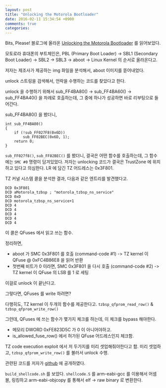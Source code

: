 ```yaml
---
layout: post
title: "Unlocking the Motorola Bootloader"
date: 2016-02-11 15:34:54 +0900
comments: true
categories: 
---
```


Bits, Please! 블로그에 올라온 [Unlocking the Motorola Bootloader](http://bits-please.blogspot.in/2016/02/unlocking-motorola-bootloader.html) 를 읽어보았다.

모토로라 휴대폰의 부트체인은, PBL (Primary Boot Loader) -> SBL1 (Secondary Boot Loader) -> SBL2 -> SBL3 -> aboot -> Linux Kernel 의 순서로 올라온다고.

저자는 제조사가 제공하는 img 화일을 분석해서, aboot 이미지를 뜯어내었다. 

unlock 스트링을 검색해서, 언락을 수행하는 코드를 찾았다고 한다.

unlock 을 수행하기 위해서 sub_FF4BA80() -> sub_FF4BA60() -> sub_FF4BA40() 을 차례로 호출하는데, 그 중에 하나가 성공하면 바로 리부팅으로 들어간다.

sub_FF4BA80() 을 봤더니,

```
int sub_FF4BA80()
{
	if (!sub_FF027F8(0x6D))
		sub_FF02BEC(0x6D, 1);
	return 0;
}
```

`sub_FF027f8()`, `sub_FF02BEC()` 를 봤더니, 결국은 어떤 함수를 호출하는데, 그 함수에는 `SMC #0` 명령이 담겨있었다. 저자는 unlocking 코드가 결국은 TrustZone 에 위치하고 있다고 의심한다. LR 에 담긴 TZ 어드레스는 0x3F801.

TZ 커널 시스템 콜을 분석한 결과, 다음과 같은 엔트리를 발견했다고.

```
DCD 0x3F801
DCD aMotorola_tzbsp	; "motorola_tzbsp_ns_service"
DCD 0xD
DCD motorola_tzbsp_ns_service+1
DCD 4
DCD 4
DCD 4
DCD 4
DCD 4
```

이 콜은 QFuses 에서 읽고 쓰는 함수.

정리하면,

* aboot 가 SMC 0x3F801 를 호출 (command-code #1) -> TZ kernel 이 QFuse @ 0xFC4B86E8 을 읽어 반환
* 첫번째 비트가 0 이라면, SMC 0x3F801 을 다시 호출 (command-code #2) -> TZ kernel 이 QFuse 의 LSB 를 1 로 세팅

이걸로 unlock 이 끝난다고.

그렇다면, QFuses 를 write 하려면?

다행히도, TZ kernel 이 두개의 함수를 제공한다고. `tzbsp_qfprom_read_row()` & `tzbsp_qfprom_write_row()`

그런데, QFuses 에 쓰는 함수가 몇가지 체크를 하는데, 이 체크를 bypass 해야한다.

* 메모리 DWORD 0xFE823D5C 가 0 이 아니어야하고.
* is_allowed_fuse_row() 에서 허가된 QFuse 어드레스인지 체크함.

TZ code execution exploit 에서 저 두가지를 미리 셋업해줘야한다고 함. 미리 셋업하고, `tzbsp_qfprom_write_row()` 를 불러서 unlock 수행.

관련된 코드를 저자가 [github](https://github.com/laginimaineb/Alohamora) 에 공개하였다.

`build_shellcode.sh` 를 보았다. `shellcode.S` 를 arm-eabi-gcc 를 이용해서 어셈블, 링킹하고 arm-eabi-objcopy 를 통해서 elf -> raw binary 로 변환한다.
